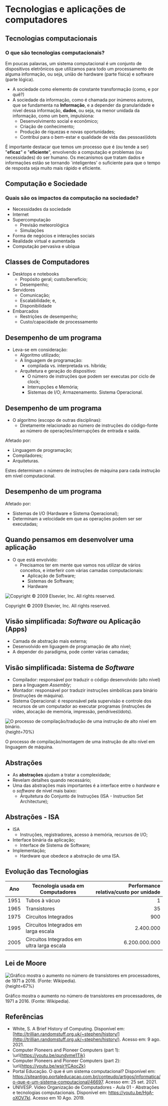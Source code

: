 # Tecnologias e aplicações de computadores

## Tecnologias computacionais

### O que são tecnologias computacionais?

Em poucas palavras, um sistema computacional é um conjunto de dispositivos eletrônicos que utilizamos para todo um processamento de alguma informação, ou seja, união de hardware (parte física) e software (parte lógica).

- A sociedade como elemento de constante transformação (como, e por quê?)
- A sociedade da informação, como é chamada por inúmeros autores, que se fundamenta na **Informação**, e a depender da granularidade e nível dessa informação, **dados**, ou seja, na menor unidada da informação, como um bem, impulsiona:
  - Desenvolvimento social e econômico;
  - Criação de conhecimento;
  - Produção de riquezas e novas oportunidades;
  - Contribui para o bem-estar e qualidade de vida das pessoas\ldots

É importante destacar que temos um processo que é (ou tende a ser) "**eficaz**" e "**eficiente**", envolvendo a computação e problemas (ou necessidades) do ser humano.
Os mecanismos que tratam dados e informações estão se tornando `inteligentes' o suficiente para que o tempo de resposta seja muito mais rápido e eficiente.

## Computação e Sociedade

### Quais são os impactos da computação na sociedade?

- Necessidades da sociedade
- Internet
- Supercomputação
    - Previsão meteorológica
    - Simulações
- Forma de negócios e interações sociais
- Realidade virtual e aumentada
- Computação pervasiva e ubíqua

## Classes de Computadores

- Desktops e notebooks
    - Propósito geral; custo/benefício;
    - Desempenho;
- Servidores
    - Comunicação;
    - Escalabilidade; e,
    - Disponibilidade
- Embarcados
    - Restrições de desempenho;
    - Custo/capacidade de processamento

## Desempenho de um programa

- Leva-se em consideração:
  - Algoritmo utilizado;
  - A linguagem de programação:
    - compilada vs. interpretada vs. híbrida;
  - Arquitetura e geração do dispositivo:
    - O número de instruções que podem ser executas por ciclo de clock;
    - Interrupções e Memória;
    - Sistemas de I/O; Armazenamento.
  Sistema Operacional.

## Desempenho de um programa

- O algoritmo (escopo de outras disciplinas):
  - Diretamente relacionado ao número de instruções do código-fonte ao número de operações/interrupções de entrada e saída.

Afetado por:

- Linguagem de programação;
- Compiladores;
- Arquiteturas.

Estes determinam o número de instruções de máquina para cada instrução em nível computacional.

## Desempenho de um programa

Afetado por:

- Sistemas de I/O (Hardware e Sistema Operacional);
- Determinam a velocidade em que as operações podem ser ser executadas;


## Quando pensamos em desenvolver uma aplicação

- O que está envolvido:
  - Precisamos ter em mente que vamos nos utilizar de vários conceitos, e interferir com várias camadas computacionais:
    - Aplicação de Software;
    - Sistemas de Software;
    - Hardware

![Copyright © 2009 Elsevier, Inc. All rights reserved.](../img/applicationsoftware.jpeg)

<figcaption>Copyright © 2009 Elsevier, Inc. All rights reserved.</figcaption>

## Visão simplificada: *Software* ou Aplicação (Apps)

- Camada de abstração mais externa;
- Desenvolvido em liguagem de programação de alto nível;
- A depender do paradigma, pode conter várias camadas;

## Visão simplificada: Sistema de *Software*

- Compilador: responsável por traduzir o código desenvolvido (alto nível) para a linguagem *Assembly*;
- Montador: responsável por traduzir instruções simbólicas para binário (instruções de máquina).
- Sistema Operacional: é responsável pela supervisão e controle dos recursos de um computador ao executar programas (instruções de vídeo, alocação de memória, impressão, pendrives\ldots).

![O processo de compilação/tradução de uma instrução de alto nível em binário.](../img/The-translation-process-of-high-level-programs.png){height=70%}

<figcaption>O processo de compilação/montagem de uma instrução de alto nível em linguagem de máquina.</figcaption>

## Abstrações

- As **abstrações** ajudam a tratar a complexidade;
- Revelam detalhes quando necessário;
- Uma das abstrações mais importantes é a interface entre o *hardware* e o *software* de nível mais baixo:
  - Arquitetura do Conjunto de Instruções (ISA - Instruction Set Architecture);

## Abstrações - ISA

- ISA
  - Instruções, registradores, acesso à memória, recursos de I/O;
- Interface binária da aplicação;
  - Interface de Sistema de Software;
- Implementação;
  - Hardware que obedece a abstração de uma ISA.



## Evolução das Tecnologias

|  Ano | Tecnologia usada em Computadores           | Performance relativa/custo por unidade |
|:----:|--------------------------------------------|---------------------------------------:|
| 1951 | Tubos à vácuo                              |                                      1 |
| 1965 | Transistores                               |                                     35 |
| 1975 | Circuitos Integrados                       |                                    900 |
| 1995 | Circuitos Integrados em larga escala       |                              2.400.000 |
| 2005 | Circuitos Integrados em ultra larga escala |                          6.200.000.000 |

## Lei de Moore

![Gráfico mostra o aumento no número de transístores em processadores, de 1971 a 2016. (Fonte: Wikipedia).](../img/Moores_Law_Transistor_Count_1971-2016-1060x774.png){height=67%}

<figcaption>Gráfico mostra o aumento no número de transístores em processadores, de 1971 a 2016. (Fonte: Wikipedia).</figcaption>


## Referências

- White, S. A Brief History of Computing. Disponível em: [http://trillian.randomstuff.org.uk/~stephen/history/](http://trillian.randomstuff.org.uk/~stephen/history/). Acesso em: 9 ago. 2021.
- Computer Pioneers and Pioneer Computers (part 1): \url{https://youtu.be/qundvme1Tik}
- Computer Pioneers and Pioneer Computers (part 2): \url{https://youtu.be/wsirYCAocZk}
- Portal Educação. O que é um sistema computacional? Disponível em: https://siteantigo.portaleducacao.com.br/conteudo/artigos/informatica/o-que-e-um-sistema-computacional/46697. Acesso em: 25 set. 2021.
- UNIVESP. Vídeo Organização de Computadores - Aula 01 - Abstrações e tecnologias computacionais. Disponível em: https://youtu.be/HgA-oXOV7kI. Acesso em 10 Ago. 2019.